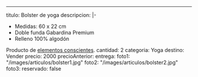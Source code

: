 ---
titulo: Bolster de yoga
descripcion: |-
  - Medidas: 60 x 22 cm
  - Doble funda Gabardina Premium
  - Relleno 100% algodón

  Producto de [elementos conscientes](https://elementosconscientes.com.ar/).
cantidad: 2
categoria: Yoga
destino: Vender
precio: 2000
precioAnterior:
entrega:
foto1: "/images/articulos/bolster1.jpg"
foto2: "/images/articulos/bolster2.jpg"
foto3:
reservado: false

